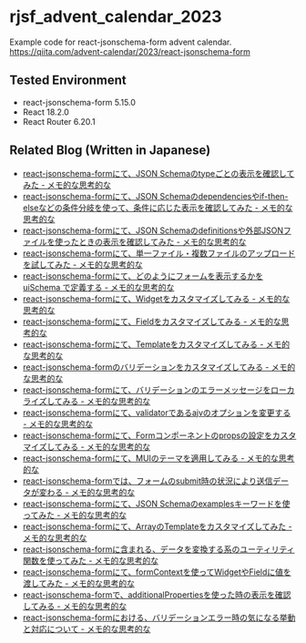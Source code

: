 # rjsf_advent_calendar_2023

Example code for react-jsonschema-form advent calendar.  
https://qiita.com/advent-calendar/2023/react-jsonschema-form

## Tested Environment

- react-jsonschema-form 5.15.0
- React 18.2.0
- React Router 6.20.1

## Related Blog (Written in Japanese)

- [react-jsonschema-formにて、JSON Schemaのtypeごとの表示を確認してみた - メモ的な思考的な](https://thinkami.hatenablog.com/entry/2023/12/02/225506)
- [react-jsonschema-formにて、JSON Schemaのdependenciesやif-then-elseなどの条件分岐を使って、条件に応じた表示を確認してみた - メモ的な思考的な](https://thinkami.hatenablog.com/entry/2023/12/03/185201)
- [react-jsonschema-formにて、JSON Schemaのdefinitionsや外部JSONファイルを使ったときの表示を確認してみた - メモ的な思考的な](https://thinkami.hatenablog.com/entry/2023/12/04/204047)
- [react-jsonschema-formにて、単一ファイル・複数ファイルのアップロードを試してみた - メモ的な思考的な](https://thinkami.hatenablog.com/entry/2023/12/05/212258)
- [react-jsonschema-formにて、どのようにフォームを表示するかを uiSchema で定義する - メモ的な思考的な](https://thinkami.hatenablog.com/entry/2023/12/06/210723)
- [react-jsonschema-formにて、Widgetをカスタマイズしてみる - メモ的な思考的な](https://thinkami.hatenablog.com/entry/2023/12/07/231806)
- [react-jsonschema-formにて、Fieldをカスタマイズしてみる - メモ的な思考的な](https://thinkami.hatenablog.com/entry/2023/12/08/225035)
- [react-jsonschema-formにて、Templateをカスタマイズしてみる - メモ的な思考的な](https://thinkami.hatenablog.com/entry/2023/12/09/225339)
- [react-jsonschema-formのバリデーションをカスタマイズしてみる - メモ的な思考的な](https://thinkami.hatenablog.com/entry/2023/12/10/213209)
- [react-jsonschema-formにて、バリデーションのエラーメッセージをローカライズしてみる - メモ的な思考的な](https://thinkami.hatenablog.com/entry/2023/12/11/220507)
- [react-jsonschema-formにて、validatorであるajvのオプションを変更する - メモ的な思考的な](https://thinkami.hatenablog.com/entry/2023/12/12/200423)
- [react-jsonschema-formにて、Formコンポーネントのpropsの設定をカスタマイズしてみる - メモ的な思考的な](https://thinkami.hatenablog.com/entry/2023/12/13/220914)
- [react-jsonschema-formにて、MUIのテーマを適用してみる - メモ的な思考的な](https://thinkami.hatenablog.com/entry/2023/12/14/224229)
- [react-jsonschema-formでは、フォームのsubmit時の状況により送信データが変わる - メモ的な思考的な](https://thinkami.hatenablog.com/entry/2023/12/16/181914)
- [react-jsonschema-formにて、JSON Schemaのexamplesキーワードを使ってみた - メモ的な思考的な](https://thinkami.hatenablog.com/entry/2023/12/17/171918)
- [react-jsonschema-formにて、ArrayのTemplateをカスタマイズしてみた - メモ的な思考的な](https://thinkami.hatenablog.com/entry/2023/12/18/202034)
- [react-jsonschema-formに含まれる、データを変換する系のユーティリティ関数を使ってみた - メモ的な思考的な](https://thinkami.hatenablog.com/entry/2023/12/19/223025)
- [react-jsonschema-formにて、formContextを使ってWidgetやFieldに値を渡してみた - メモ的な思考的な](https://thinkami.hatenablog.com/entry/2023/12/20/221625)
- [react-jsonschema-formで、additionalPropertiesを使った時の表示を確認してみる - メモ的な思考的な](https://thinkami.hatenablog.com/entry/2023/12/21/225512)
- [react-jsonschema-formにおける、バリデーションエラー時の気になる挙動と対応について - メモ的な思考的な](https://thinkami.hatenablog.com/entry/2023/12/22/233415)